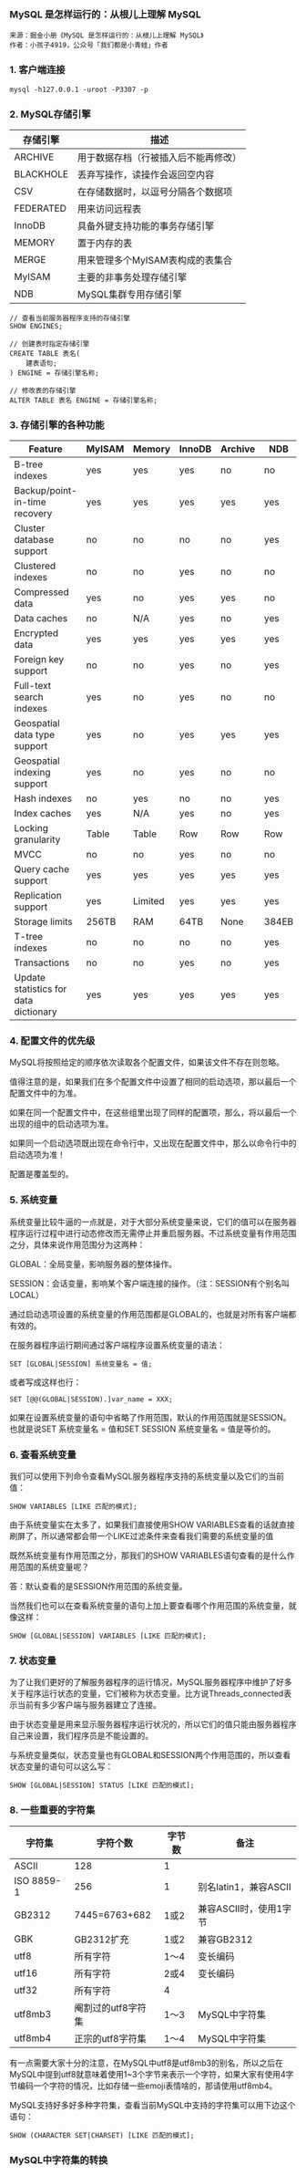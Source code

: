 ### MySQL 是怎样运行的：从根儿上理解 MySQL
```
来源：掘金小册《MySQL 是怎样运行的：从根儿上理解 MySQL》
作者：小孩子4919，公众号「我们都是小青蛙」作者
```
### 1. 客户端连接
```
mysql -h127.0.0.1 -uroot -P3307 -p
```

### 2. MySQL存储引擎

| 存储引擎  | 描述                                 |
| --------- | ------------------------------------ |
| ARCHIVE   | 用于数据存档（行被插入后不能再修改） |
| BLACKHOLE | 丢弃写操作，读操作会返回空内容       |
| CSV       | 在存储数据时，以逗号分隔各个数据项   |
| FEDERATED | 用来访问远程表                       |
| InnoDB    | 具备外键支持功能的事务存储引擎       |
| MEMORY    | 置于内存的表                         |
| MERGE     | 用来管理多个MyISAM表构成的表集合     |
| MyISAM    | 主要的非事务处理存储引擎             |
| NDB       | MySQL集群专用存储引擎                |

```
// 查看当前服务器程序支持的存储引擎
SHOW ENGINES;

// 创建表时指定存储引擎
CREATE TABLE 表名(
    建表语句;
) ENGINE = 存储引擎名称;

// 修改表的存储引擎
ALTER TABLE 表名 ENGINE = 存储引擎名称;
```

### 3. 存储引擎的各种功能

| Feature                               | MyISAM | Memory  | InnoDB | Archive | NDB   |
| ------------------------------------- | ------ | ------- | ------ | ------- | ----- |
| B-tree indexes                        | yes    | yes     | yes    | no      | no    |
| Backup/point-in-time recovery         | yes    | yes     | yes    | yes     | yes   |
| Cluster database support              | no     | no      | no     | no      | yes   |
| Clustered indexes                     | no     | no      | yes    | no      | no    |
| Compressed data                       | yes    | no      | yes    | yes     | no    |
| Data caches                           | no     | N/A     | yes    | no      | yes   |
| Encrypted data                        | yes    | yes     | yes    | yes     | yes   |
| Foreign key support                   | no     | no      | yes    | no      | yes   |
| Full-text search indexes              | yes    | no      | yes    | no      | no    |
| Geospatial data type support          | yes    | no      | yes    | yes     | yes   |
| Geospatial indexing support           | yes    | no      | yes    | no      | no    |
| Hash indexes                          | no     | yes     | no     | no      | yes   |
| Index caches                          | yes    | N/A     | yes    | no      | yes   |
| Locking granularity                   | Table  | Table   | Row    | Row     | Row   |
| MVCC                                  | no     | no      | yes    | no      | no    |
| Query cache support                   | yes    | yes     | yes    | yes     | yes   |
| Replication support                   | yes    | Limited | yes    | yes     | yes   |
| Storage limits                        | 256TB  | RAM     | 64TB   | None    | 384EB |
| T-tree indexes                        | no     | no      | no     | no      | yes   |
| Transactions                          | no     | no      | yes    | no      | yes   |
| Update statistics for data dictionary | yes    | yes     | yes    | yes     | yes   |

### 4. 配置文件的优先级
MySQL将按照给定的顺序依次读取各个配置文件，如果该文件不存在则忽略。

值得注意的是，如果我们在多个配置文件中设置了相同的启动选项，那以最后一个配置文件中的为准。

如果在同一个配置文件中，在这些组里出现了同样的配置项，那么，将以最后一个出现的组中的启动选项为准。

如果同一个启动选项既出现在命令行中，又出现在配置文件中，那么以命令行中的启动选项为准！

配置是覆盖型的。

### 5. 系统变量
系统变量比较牛逼的一点就是，对于大部分系统变量来说，它们的值可以在服务器程序运行过程中进行动态修改而无需停止并重启服务器。不过系统变量有作用范围之分，具体来说作用范围分为这两种：

GLOBAL：全局变量，影响服务器的整体操作。

SESSION：会话变量，影响某个客户端连接的操作。（注：SESSION有个别名叫LOCAL）

通过启动选项设置的系统变量的作用范围都是GLOBAL的，也就是对所有客户端都有效的。

在服务器程序运行期间通过客户端程序设置系统变量的语法：
```
SET [GLOBAL|SESSION] 系统变量名 = 值;
```
或者写成这样也行：
```
SET [@@(GLOBAL|SESSION).]var_name = XXX;
```

如果在设置系统变量的语句中省略了作用范围，默认的作用范围就是SESSION。也就是说SET 系统变量名 = 值和SET SESSION 系统变量名 = 值是等价的。

### 6. 查看系统变量
我们可以使用下列命令查看MySQL服务器程序支持的系统变量以及它们的当前值：

```
SHOW VARIABLES [LIKE 匹配的模式];
```
由于系统变量实在太多了，如果我们直接使用SHOW VARIABLES查看的话就直接刷屏了，所以通常都会带一个LIKE过滤条件来查看我们需要的系统变量的值

既然系统变量有作用范围之分，那我们的SHOW VARIABLES语句查看的是什么作用范围的系统变量呢？

答：默认查看的是SESSION作用范围的系统变量。

当然我们也可以在查看系统变量的语句上加上要查看哪个作用范围的系统变量，就像这样：

```
SHOW [GLOBAL|SESSION] VARIABLES [LIKE 匹配的模式];
```

### 7. 状态变量
为了让我们更好的了解服务器程序的运行情况，MySQL服务器程序中维护了好多关于程序运行状态的变量，它们被称为状态变量。比方说Threads_connected表示当前有多少客户端与服务器建立了连接。

由于状态变量是用来显示服务器程序运行状况的，所以它们的值只能由服务器程序自己来设置，我们程序员是不能设置的。

与系统变量类似，状态变量也有GLOBAL和SESSION两个作用范围的，所以查看状态变量的语句可以这么写：

```
SHOW [GLOBAL|SESSION] STATUS [LIKE 匹配的模式];
```

### 8. 一些重要的字符集

| 字符集     | 字符个数           | 字节数 | 备注                   |
| ---------- | ------------------ | ------ | ---------------------- |
| ASCII      | 128                | 1      |                        |
| ISO 8859-1 | 256                | 1      | 别名latin1，兼容ASCII  |
| GB2312     | 7445=6763+682      | 1或2   | 兼容ASCII时，使用1字节 |
| GBK        | GB2312扩充         | 1或2   | 兼容GB2312             |
| utf8       | 所有字符           | 1～4   | 变长编码               |
| utf16      | 所有字符           | 2或4   | 变长编码               |
| utf32      | 所有字符           | 4      |                        |
| utf8mb3    | 阉割过的utf8字符集 | 1～3   | MySQL中字符集          |
| utf8mb4    | 正宗的utf8字符集   | 1～4   | MySQL中字符集          |


有一点需要大家十分的注意，在MySQL中utf8是utf8mb3的别名，所以之后在MySQL中提到utf8就意味着使用1~3个字节来表示一个字符，如果大家有使用4字节编码一个字符的情况，比如存储一些emoji表情啥的，那请使用utf8mb4。

MySQL支持好多好多种字符集，查看当前MySQL中支持的字符集可以用下边这个语句：
```
SHOW (CHARACTER SET|CHARSET) [LIKE 匹配的模式];
```

### MySQL中字符集的转换
